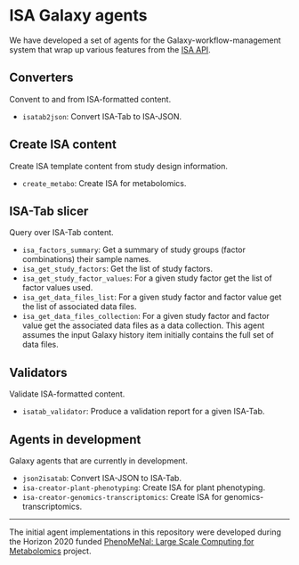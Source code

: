 ISA Galaxy agents
================
We have developed a set of agents for the Galaxy-workflow-management system that 
wrap up various features from the 
[ISA API](https://github.com/ISA-agents/isa-api/).

Converters
----------
Convent to and from ISA-formatted content.
 - `isatab2json`: Convert ISA-Tab to ISA-JSON.

Create ISA content
------------------
Create ISA template content from study design information.
 - `create_metabo`: Create ISA for metabolomics.
 
ISA-Tab slicer
--------------
Query over ISA-Tab content.
 - `isa_factors_summary`: Get a summary of study groups (factor combinations) 
 their sample names.
 - `isa_get_study_factors`: Get the list of study factors.
 - `isa_get_study_factor_values`: For a given study factor get the list of 
 factor values used.
 - `isa_get_data_files_list`: For a given study factor and factor value get the 
 list of associated data files.
 - `isa_get_data_files_collection`: For a given study factor and factor value 
 get the associated data files as a data collection. This agent assumes the input
 Galaxy history item initially contains the full set of data files.
 
Validators
----------
Validate ISA-formatted content.
 - `isatab_validator`: Produce a validation report for a given ISA-Tab.
 
Agents in development
--------------------
Galaxy agents that are currently in development.
 - `json2isatab`: Convert ISA-JSON to ISA-Tab.
 - `isa-creator-plant-phenotyping`: Create ISA for plant phenotyping.
 - `isa-creator-genomics-transcriptomics`: Create ISA for genomics-transcriptomics.
  
___
The initial agent implementations in this repository were developed during the 
Horizon 2020 funded 
[PhenoMeNal: Large Scale Computing for Metabolomics](https://phenomenal-h2020.eu) 
project.  